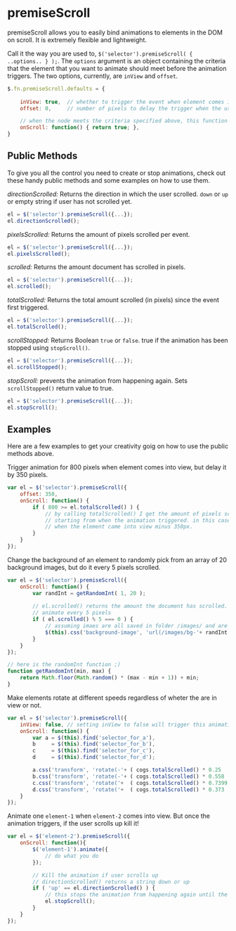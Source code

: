 # premiseScroll  

premiseScroll allows you to easily bind animations to elements in the DOM on scroll. It is extremely flexible and lightweight.

Call it the way you are used to, ` $('selector').premiseScroll( { ..options.. } ); `. The `options` argument is an object containing
the criteria that the element that you want to animate should meet before the animation triggers. The two options, currently, are 
`inView` and `offset`.

```js
$.fn.premiseScroll.defaults = {
    
    inView: true,  // whether to trigger the event when element comes into view
    offset: 0,     // number of pixels to delay the trigger when the user scrolls

    // when the node meets the criteria specified above, this function is called
    onScroll: function() { return true; },
}
```  

## Public Methods

To give you all the control you need to create or stop animations, check out these handy public methods and some examples on how to use them.

*directionScrolled:* Returns the direction in which the user scrolled. `down` or `up` or empty string if user has not scrolled yet.
```js
el = $('selector').premiseScroll({...});
el.directionScrolled();
```

*pixelsScrolled:* Returns the amount of pixels scrolled per event.
```js
el = $('selector').premiseScroll({...});
el.pixelsScrolled();
```

*scrolled:* Returns the amount document has scrolled in pixels.
```js
el = $('selector').premiseScroll({...});
el.scrolled();
```

*totalScrolled:* Returns the total amount scrolled (in pixels) since the event first triggered.
```js
el = $('selector').premiseScroll({...});
el.totalScrolled();
```

*scrollStopped:* Returns Boolean `true` or `false`. true if the animation has been stopped using `stopScroll()`.
```js
el = $('selector').premiseScroll({...});
el.scrollStopped();
```

*stopScroll:* prevents the animation from happening again. Sets `scrollStopped()` return value to true.
```js
el = $('selector').premiseScroll({...});
el.stopScroll();
```

## Examples 

Here are a few examples to get your creativity goig on how to use the public methods above.

Trigger animation for 800 pixels when element comes into view, but delay it by 350 pixels.

```js
var el = $('selector').premiseScroll({
	offset: 350, 
	onScroll: function() {
		if ( 800 >= el.totalScrolled() ) {
			// by calling totalScrolled() I get the amount of pixels scrolled 
			// starting from when the animation triggered. in this case, 
			// when the element came into view minus 350px.
		}
	}
});
```

Change the background of an element to randomly pick from an array of 20 background images, but do it every 5 pixels scrolled.

```js
var el = $('selector').premiseScroll({
	onScroll: function() {
		var randInt = getRandomInt( 1, 20 );
		
		// el.scrolled() returns the amount the document has scrolled. i.e. the equivalent to $('body').scroolTop()
		// animate every 5 pixels
		if ( el.scrolled() % 5 === 0 ) {
			// assuming imaes are all saved in folder /images/ and are titled bg-1.png, bg-2.png, etc.
			$(this).css('background-image', 'url(/images/bg-'+ randInt +'.png)');
		}
	}
});

// here is the randomInt function ;)
function getRandomInt(min, max) {
    return Math.floor(Math.random() * (max - min + 1)) + min;
}
```

Make elements rotate at different speeds regardless of wheter the are in view or not.

```js
var el = $('selector').premiseScroll({
	inView: false, // setting inView to false will trigger this animation ALWAYS
	onScroll: function() {
		var a = $(this).find('selector_for_a'),
		b     = $(this).find('selector_for_b'),
		c     = $(this).find('selector_for_c'),
		d     = $(this).find('selector_for_d');

		a.css('transform', 'rotate(-'+ ( cogs.totalScrolled() * 0.25   ) +'deg)');
		b.css('transform', 'rotate(-'+ ( cogs.totalScrolled() * 0.558  ) +'deg)');
		c.css('transform', 'rotate('+  ( cogs.totalScrolled() * 0.7399 ) +'deg)');
		d.css('transform', 'rotate('+  ( cogs.totalScrolled() * 0.373  ) +'deg)');
	}
});
```

Animate one `element-1` when `element-2` comes into view. But once the animation triggers, if the user scrolls up kill it!

```js
var el = $('element-2').premiseScroll({
	onScroll: function(){
		$('element-1').animate({
			// do what you do
		});

		// Kill the animation if user scrolls up
		// directionScrolled() returns a string down or up
		if ( 'up' == el.directionScrolled() ) {
			// this stops the animation from happening again until the page is refreshed
			el.stopScroll();
		}
	}
});
```